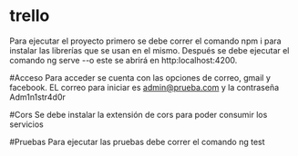 # trello
Para ejecutar el proyecto primero se debe correr el comando npm i para instalar las librerías que se usan en el mismo.
Después se debe ejecutar el comando ng serve --o este se abrirá en http:localhost:4200.

#Acceso
Para acceder se cuenta con las opciones de correo, gmail y facebook.
EL correo para iniciar es admin@prueba.com y la contraseña Adm1n1str4d0r

#Cors
Se debe instalar la extensión de cors para poder consumir los servicios

#Pruebas
Para ejecutar las pruebas debe correr el comando ng test